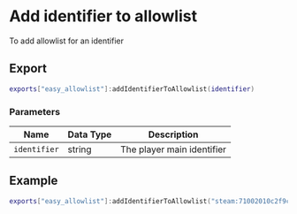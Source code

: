 # Add identifier to allowlist

To add allowlist for an identifier

## Export
``` lua
exports["easy_allowlist"]:addIdentifierToAllowlist(identifier)
```

### Parameters

| Name              | Data Type | Description                 |
| -                 | -         | -                 |
| `identifier`         | string    | The player main identifier |

## Example
``` lua
exports["easy_allowlist"]:addIdentifierToAllowlist("steam:71002010c2f9c5d")
```